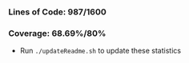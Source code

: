### Lines of Code: 987/1600

### Coverage: 68.69%/80%

- Run `./updateReadme.sh` to update these statistics
